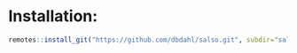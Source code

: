 # Installation:

```r
remotes::install_git("https://github.com/dbdahl/salso.git", subdir="salso")
```


